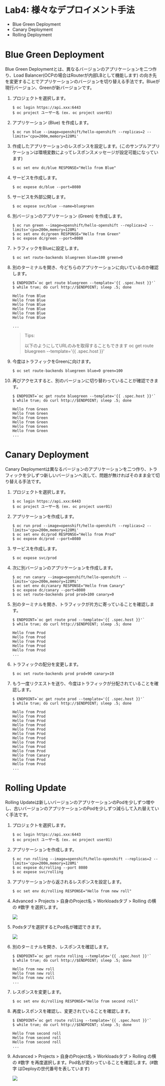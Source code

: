 # Lab4: 様々なデプロイメント手法

- Blue Green Deployment
- Canary Deployment
- Rolling Deployment

# Blue Green Deployment
Blue Green Deploymentとは、異なるバージョンのアプリケーションを二つ作り、Load Balancer(OCPの場合はRouterが内部LBとして機能します) の向き先を変更することでアプリケーションのバージョンを切り替える手法です。Blueが現行バージョン、Greenが新バージョンです。

1. プロジェクトを選択します。

    ```
    $ oc login https://api.xxx:6443
    $ oc project ユーザー名 (ex. oc project user01)
    ```

2. アプリケーション (Blue) を作成します。

    ```
    $ oc run blue --image=openshift/hello-openshift --replicas=2 --limits='cpu=200m,memory=128Mi'
    ```

3. 作成したアプリケーションのレスポンスを設定します。(このサンプルアプリケーションは環境変数によってレスポンスメッセージが設定可能になっています)

    ```
    $ oc set env dc/blue RESPONSE="Hello from Blue"
    ```

4. サービスを作成します。

    ```
    $ oc expose dc/blue --port=8080
    ```

5. サービスを外部公開します。

    ```
    $ oc expose svc/blue --name=bluegreen
    ```

6. 別バージョンのアプリケーション (Green) を作成します。

    ```
    $ oc run green --image=openshift/hello-openshift --replicas=2 --limits='cpu=200m,memory=128Mi'
    $ oc set env dc/green RESPONSE="Hello from Green"
    $ oc expose dc/green --port=8080
    ```

7. トラフィックをBlueに設定します。

    ```
    $ oc set route-backends bluegreen blue=100 green=0
    ```

8. 別のターミナルを開き、今どちらのアプリケーションに向いているのか確認します。

    ```
    $ ENDPOINT=`oc get route bluegreen --template='{{ .spec.host }}'`
    $ while true; do curl http://$ENDPOINT; sleep .5; done
    
    Hello from Blue
    Hello from Blue
    Hello from Blue
    Hello from Blue
    Hello from Blue
    Hello from Blue
    
    ...
    ```

    >Tips:
    >
    >以下のようにしてURLのみを取得することもできます
    >oc get route bluegreen --template='{{ .spec.host }}'

9. 今度はトラフィックをGreenに向けます。

    ```
    $ oc set route-backends bluegreen blue=0 green=100
    ```

10. 再びアクセスすると、別のバージョンに切り替わっていることが確認できます。

    ```
    $ ENDPOINT=`oc get route bluegreen --template='{{ .spec.host }}'`
    $ while true; do curl http://$ENDPOINT; sleep .5; done
    
    Hello from Green
    Hello from Green
    Hello from Green
    Hello from Green
    Hello from Green
    Hello from Green
    ...
    ```

# Canary Deployment

Canary Deploymentは異なるバージョンのアプリケーションを二つ作り、トラフィックを少しずつ新しいバージョンへ流して、問題が無ければそのまま全て切り替える手法です。

1. プロジェクトを選択します。

   ```
   $ oc login https://api.xxx:6443
   $ oc project ユーザー名 (ex. oc project user01)
   ```

2. アプリケーションを作成します。

   ```
   $ oc run prod --image=openshift/hello-openshift --replicas=2 --limits='cpu=200m,memory=128Mi'
   $ oc set env dc/prod RESPONSE="Hello from Prod"
   $ oc expose dc/prod --port=8080
   ```

3. サービスを作成します。

   ```
   $ oc expose svc/prod
   ```

4. 次に別バージョンのアプリケーションを作成します。

   ```
   $ oc run canary --image=openshift/hello-openshift --limits='cpu=200m,memory=128Mi'
   $ oc set env dc/canary RESPONSE="Hello from Canary"
   $ oc expose dc/canary --port=8080
   $ oc set route-backends prod prod=100 canary=0
   ```

5. 別のターミナルを開き、トラフィックが片方に寄っていることを確認します。

   ```
   $ ENDPOINT=`oc get route prod --template='{{ .spec.host }}'`
   $ while true; do curl http://$ENDPOINT; sleep .5; done
   
   Hello from Prod
   Hello from Prod
   Hello from Prod
   Hello from Prod
   Hello from Prod
   ...
   ```

6. トラフィックの配分を変更します。

   ```
   $ oc set route-backends prod prod=90 canary=10
   ```

7. もう一度リクエストを送り、今度はトラフィックが分配されていることを確認します。

   ```
   $ ENDPOINT=`oc get route prod --template='{{ .spec.host }}'`
   $ while true; do curl http://$ENDPOINT; sleep .5; done
   
   Hello from Prod
   Hello from Prod
   Hello from Prod
   Hello from Prod
   Hello from Prod
   Hello from Prod
   Hello from Prod
   Hello from Prod
   Hello from Prod
   Hello from Prod
   Hello from Canary
   Hello from Prod
   Hello from Prod
   ...
   ```

# Rolling Update

Rolling Updateは新しいバージョンのアプリケーションのPodを少しずつ増やし、古いバージョンのアプリケーションのPodを少しずつ減らして入れ替えていく手法です。

1. プロジェクトを選択します。

   ```
   $ oc login https://api.xxx:6443
   $ oc project ユーザー名 (ex. oc project user01)
   ```

2. アプリケーションを作成します。

   ```
   $ oc run rolling --image=openshift/hello-openshift --replicas=2 --limits='cpu=200m,memory=128Mi'
   $ oc expose dc/rolling --port 8080
   $ oc expose svc/rolling
   ```

3. アプリケーションから返されるレスポンスを設定します。

   ```
   $ oc set env dc/rolling RESPONSE="Hello from new roll"
   ```

4. Advanced > Projects > 自身のProject名 > Workloadsタブ > Rolling の横の #数字 を選択します。

   ![](images/rolling1.png)

5. Podsタブを選択するとPod名が確認できます。

   ![](images/rolling2.png)
   
6. 別のターミナルを開き、レスポンスを確認します。

   ```
   $ ENDPOINT=`oc get route rolling --template='{{ .spec.host }}'`
   $ while true; do curl http://$ENDPOINT; sleep .5; done
   
   Hello from new roll
   Hello from new roll
   Hello from new roll
   ...
   ```

7. レスポンスを変更します。

   ```
   $ oc set env dc/rolling RESPONSE="Hello from second roll"
   ```

8. 再度レスポンスを確認し、変更されていることを確認します。

   ```
   $ ENDPOINT=`oc get route rolling --template='{{ .spec.host }}'`
   $ while true; do curl http://$ENDPOINT; sleep .5; done
   
   Hello from second roll
   Hello from second roll
   Hello from second roll
   ...
   ```

9. Advanced > Projects > 自身のProject名 > Workloadsタブ > Rolling の横の #数字 を再度選択します。Pod名が変わっていることを確認します。(#数字 はDeployの世代番号を表しています)

   ![](images/rolling3.png)

   